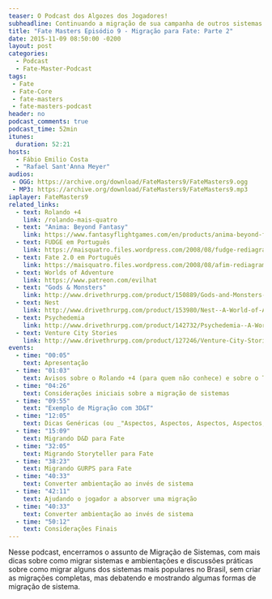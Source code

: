 ```yaml
---
teaser: O Podcast dos Algozes dos Jogadores!
subheadline: Continuando a migração de sua campanha de outros sistemas para Fate
title: "Fate Masters Episódio 9 - Migração para Fate: Parte 2"
date: 2015-11-09 08:50:00 -0200
layout: post
categories:
  - Podcast
  - Fate-Master-Podcast
tags:
 - Fate
 - Fate-Core
 - fate-masters
 - fate-masters-podcast
header: no
podcast_comments: true 
podcast_time: 52min
itunes:
  duration: 52:21
hosts:
  - Fábio Emilio Costa
  - "Rafael Sant'Anna Meyer"
audios:
 - OGG: https://archive.org/download/FateMasters9/FateMasters9.ogg
 - MP3: https://archive.org/download/FateMasters9/FateMasters9.mp3
iaplayer: FateMasters9
related_links:
  - text: Rolando +4
    link: /rolando-mais-quatro
  - text: "Anima: Beyond Fantasy"
    link: https://www.fantasyflightgames.com/en/products/anima-beyond-fantasy-rpg/
  - text: FUDGE em Português
    link: https://maisquatro.files.wordpress.com/2008/08/fudge-rediagramado.pdf
  - text: Fate 2.0 em Português
    link: https://maisquatro.files.wordpress.com/2008/08/afim-rediagramado.pdf
  - text: Worlds of Adventure
    link: https://www.patreon.com/evilhat
  - text: "Gods & Monsters"
    link: http://www.drivethrurpg.com/product/150889/Gods-and-Monsters--A-World-of-Adventure-for-Fate-Core
  - text: Nest
    link: http://www.drivethrurpg.com/product/153980/Nest--A-World-of-Adventure-for-Fate-Core
  - text: Psychedemia
    link: http://www.drivethrurpg.com/product/142732/Psychedemia--A-World-of-Adventure-for-Fate-Core
  - text: Venture City Stories
    link: http://www.drivethrurpg.com/product/127246/Venture-City-Stories--A-World-of-Adventure-for-Fate-Core
events:
  - time: "00:05"
    text: Apresentação
  - time: "01:03"
    text: Avisos sobre o Rolando +4 (para quem não conhece) e sobre o Teatro do Destino
  - time: "04:26"
    text: Considerações iniciais sobre a migração de sistemas
  - time: "09:55"
    text: "Exemplo de Migração com 3D&T"
  - time: "12:05"
    text: Dicas Genéricas (ou _"Aspectos, Aspectos, Aspectos, Aspectos, Aspectos, ..."_)
  - time: "15:09"
    text: Migrando D&D para Fate
  - time: "32:05"
    text: Migrando Storyteller para Fate
  - time: "38:23"
    text: Migrando GURPS para Fate
  - time: "40:33"
    text: Converter ambientação ao invés de sistema
  - time: "42:11"
    text: Ajudando o jogador a absorver uma migração
  - time: "40:33"
    text: Converter ambientação ao invés de sistema
  - time: "50:12"
    text: Considerações Finais
---
```


Nesse podcast, encerramos o assunto  de Migração de Sistemas, com mais
dicas sobre como migrar sistemas  e ambientações e discussões práticas
sobre como  migrar alguns dos  sistemas mais populares no  Brasil, sem
criar as migrações completas, mas debatendo e mostrando algumas formas
de migração de sistema.
